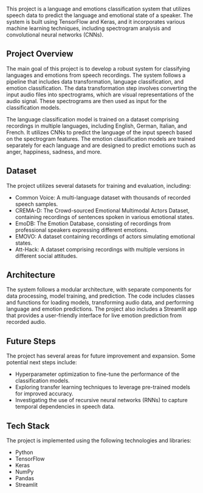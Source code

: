This project is a language and emotions classification system that utilizes speech data to predict the language and emotional state of a speaker. The system is built using TensorFlow and Keras, and it incorporates various machine learning techniques, including spectrogram analysis and convolutional neural networks (CNNs).

## Project Overview

The main goal of this project is to develop a robust system for classifying languages and emotions from speech recordings. The system follows a pipeline that includes data transformation, language classification, and emotion classification. The data transformation step involves converting the input audio files into spectrograms, which are visual representations of the audio signal. These spectrograms are then used as input for the classification models.

The language classification model is trained on a dataset comprising recordings in multiple languages, including English, German, Italian, and French. It utilizes CNNs to predict the language of the input speech based on the spectrogram features. The emotion classification models are trained separately for each language and are designed to predict emotions such as anger, happiness, sadness, and more.

## Dataset

The project utilizes several datasets for training and evaluation, including:

- Common Voice: A multi-language dataset with thousands of recorded speech samples.
- CREMA-D: The Crowd-sourced Emotional Multimodal Actors Dataset, containing recordings of sentences spoken in various emotional states.
- EmoDB: The Emotion Database, consisting of recordings from professional speakers expressing different emotions.
- EMOVO: A dataset containing recordings of actors simulating emotional states.
- Att-Hack: A dataset comprising recordings with multiple versions in different social attitudes.

## Architecture

The system follows a modular architecture, with separate components for data processing, model training, and prediction. The code includes classes and functions for loading models, transforming audio data, and performing language and emotion predictions. The project also includes a Streamlit app that provides a user-friendly interface for live emotion prediction from recorded audio.

## Future Steps

The project has several areas for future improvement and expansion. Some potential next steps include:

- Hyperparameter optimization to fine-tune the performance of the classification models.
- Exploring transfer learning techniques to leverage pre-trained models for improved accuracy.
- Investigating the use of recursive neural networks (RNNs) to capture temporal dependencies in speech data.

## Tech Stack

The project is implemented using the following technologies and libraries:

- Python
- TensorFlow
- Keras
- NumPy
- Pandas
- Streamlit
